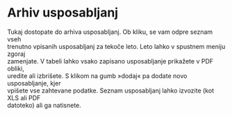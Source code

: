 # Arhiv usposabljanj

Tukaj dostopate do arhiva usposabljanj. Ob kliku, se vam odpre seznam vseh\
trenutno vpisanih usposabljanj za tekoče leto. Leto lahko v spustnem meniju zgoraj\
zamenjate. V tabeli lahko vsako zapisano usposabljanje prikažete v PDF obliki,\
uredite ali izbrišete. S klikom na gumb »dodaj« pa dodate novo usposabljanje, kjer\
vpišete vse zahtevane podatke. Seznam usposabljanj lahko izvozite (kot XLS ali PDF\
datoteko) ali ga natisnete.
